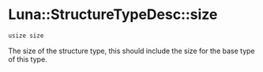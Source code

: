 # Luna::StructureTypeDesc::size

```c++
usize size
```

The size of the structure type, this should include the size for the base type of this type. 

